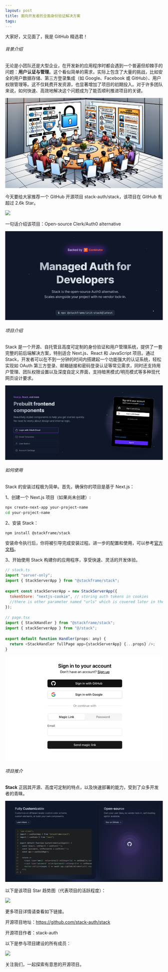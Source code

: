```yaml
---
layout: post
title: 面向开发者的全面身份验证解决方案
tags: 
---
```


大家好，又见面了，我是 GitHub 精选君！

###### 背景介绍

无论是小团队还是大型企业，在开发新的应用程序时都会遇到一个普遍但却棘手的问题：**用户认证与管理**。这个看似简单的需求，实际上包含了大量的挑战，比如安全的用户数据存储、第三方登录集成（如 Google、Facebook 或 GitHub）、用户权限管理等。这不仅耗费开发资源，也显著增加了项目的初期投入。对于许多团队来说，如何快速、高效地解决这个问题成为了能否顺利推进项目的关键。

![](https://raw.githubusercontent.com/ZhuPeng/pic/master/mac/compress_tmp-59e5e4344ed1502df298d523b0f682c3.png)

今天要给大家推荐一个 GitHub 开源项目 stack-auth/stack，该项目在 GitHub 有超过 2.6k 	Star。

![](https://stats.deeptrain.net/repo/stack-auth/stack/?theme=light)

一句话介绍该项目：Open-source Clerk/Auth0 alternative

![](https://raw.githubusercontent.com/ZhuPeng/pic/master/images/compress_image-20240804213821668.png)


###### 项目介绍

Stack 是一个开源、自托管且高度可定制的身份验证和用户管理系统，提供了一套完整的前后端解决方案，特别适合 Next.js、React 和 JavaScript 项目。通过 Stack，开发者可以在不到一分钟的时间内搭建起一个功能强大的认证系统，轻松实现如 OAuth 第三方登录、邮箱链接和密码登录认证等常见需求，同时还支持用户管理、团队权限设置以及深度自定义界面，支持暗黑模式/明亮模式等多种现代网页设计要求。

![](https://raw.githubusercontent.com/ZhuPeng/pic/master/images/compress_image-20240804213935611.png)

###### 如何使用

Stack 的安装过程极为简单。首先，确保你的项目是基于 Next.js：

1、创建一个 Next.js 项目（如果尚未创建）:

```bash
npx create-next-app your-project-name
cd your-project-name
```

2、安装 Stack：

```bash
npm install @stackframe/stack
```

安装命令执行后，你将被引导完成安装过程。进一步的配置和使用，可以参考[官方文档](https://docs.stack-auth.com)。

3、开始使用 Stack 构建你的应用程序，享受快速、灵活的开发体验。

```javascript
// stack.ts
import "server-only";
import { StackServerApp } from "@stackframe/stack";

export const stackServerApp = new StackServerApp({
  tokenStore: "nextjs-cookie", // storing auth tokens in cookies
  //there is other parameter named "urls" which is covered later in the docs
});

// page.tsx
import { StackHandler } from "@stackframe/stack";
import { stackServerApp } from "@/stack";

export default function Handler(props: any) {
  return <StackHandler fullPage app={stackServerApp} {...props} />;
}
```

![](https://raw.githubusercontent.com/ZhuPeng/pic/master/images/compress_image-20240804214230095.png)

###### 项目推介

**Stack** 正因其开源、高度可定制的特点，以及快速部署的能力，受到了众多开发者的青睐。

![](https://raw.githubusercontent.com/ZhuPeng/pic/master/images/compress_image-20240804214355665.png)

以下是该项目 Star 趋势图（代表项目的活跃程度）：

![](https://api.star-history.com/svg?repos=stack-auth/stack&type=Timeline)

更多项目详情请查看如下链接。

开源项目地址：https://github.com/stack-auth/stack 

开源项目作者：stack-auth

以下是参与项目建设的所有成员：

![](https://contrib.rocks/image?repo=stack-auth/stack)

关注我们，一起探索有意思的开源项目。

